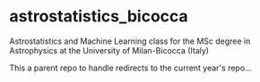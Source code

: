 # astrostatistics_bicocca
Astrostatistics and Machine Learning class for the MSc degree in Astrophysics at the University of Milan-Bicocca (Italy)

This a parent repo to handle redirects to the current year's repo...
